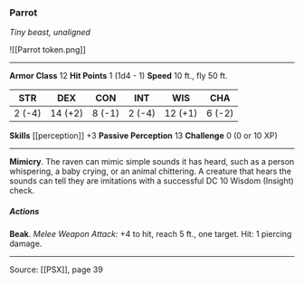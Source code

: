 ### Parrot
_Tiny beast, unaligned_

![[Parrot token.png]]




---

**Armor Class** 12
**Hit Points** 1 (1d4 - 1)
**Speed** 10 ft., fly 50 ft.

| STR     | DEX     | CON     | INT     | WIS     | CHA     |
|---------|---------|---------|---------|---------|---------|
| 2 (-4) | 14 (+2) | 8 (-1) | 2 (-4) | 12 (+1) | 6 (-2) |

**Skills** [[perception]] +3
**Passive Perception** 13
**Challenge** 0 (0 or 10 XP)

---

**Mimicry**. The raven can mimic simple sounds it has heard, such as a person whispering, a baby crying, or an animal chittering. A creature that hears the sounds can tell they are imitations with a successful DC 10 Wisdom (Insight) check.

##### Actions
**Beak**. _Melee Weapon Attack:_ +4 to hit, reach 5 ft., one target. Hit: 1 piercing damage.


---

Source: [[PSX]], page 39